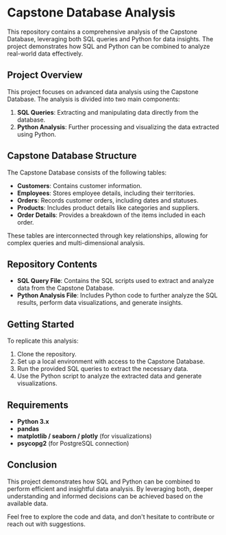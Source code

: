 # Capstone Database Analysis

This repository contains a comprehensive analysis of the Capstone Database, leveraging both SQL queries and Python for data insights. The project demonstrates how SQL and Python can be combined to analyze real-world data effectively.

## Project Overview

This project focuses on advanced data analysis using the Capstone Database. The analysis is divided into two main components:
1. **SQL Queries**: Extracting and manipulating data directly from the database.
2. **Python Analysis**: Further processing and visualizing the data extracted using Python.

## Capstone Database Structure

The Capstone Database consists of the following tables:
- **Customers**: Contains customer information.
- **Employees**: Stores employee details, including their territories.
- **Orders**: Records customer orders, including dates and statuses.
- **Products**: Includes product details like categories and suppliers.
- **Order Details**: Provides a breakdown of the items included in each order.

These tables are interconnected through key relationships, allowing for complex queries and multi-dimensional analysis.

## Repository Contents

- **SQL Query File**: Contains the SQL scripts used to extract and analyze data from the Capstone Database.
- **Python Analysis File**: Includes Python code to further analyze the SQL results, perform data visualizations, and generate insights.

## Getting Started

To replicate this analysis:
1. Clone the repository.
2. Set up a local environment with access to the Capstone Database.
3. Run the provided SQL queries to extract the necessary data.
4. Use the Python script to analyze the extracted data and generate visualizations.

## Requirements

- **Python 3.x**
- **pandas**
- **matplotlib / seaborn / plotly** (for visualizations)
- **psycopg2** (for PostgreSQL connection)

## Conclusion

This project demonstrates how SQL and Python can be combined to perform efficient and insightful data analysis. By leveraging both, deeper understanding and informed decisions can be achieved based on the available data.

Feel free to explore the code and data, and don't hesitate to contribute or reach out with suggestions.
